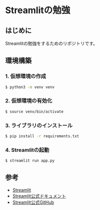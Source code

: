 # Streamlitの勉強

## はじめに

Streamlitの勉強をするためのリポジトリです。

## 環境構築

### 1. 仮想環境の作成

```bash 
$ python3 -m venv venv
```

### 2. 仮想環境の有効化

```bash
$ source venv/bin/activate
```

### 3. ライブラリのインストール

```bash
$ pip install -r requirements.txt
```

### 4. Streamlitの起動

```bash
$ streamlit run app.py
```

## 参考

- [Streamlit](https://streamlit.io/)
- [Streamlit公式ドキュメント](https://docs.streamlit.io/en/stable/)
- [Streamlit公式GitHub](https://github.com/streamlit/streamlit)


